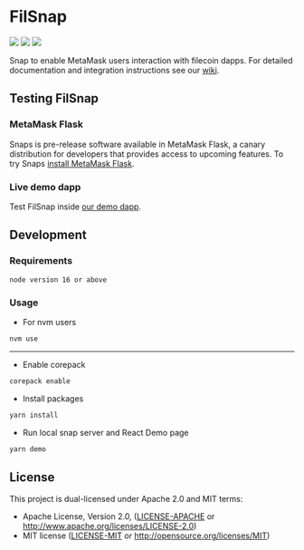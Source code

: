 # FilSnap
![](https://github.com/chainsafe/filsnap/workflows/ci/badge.svg)
![](https://img.shields.io/badge/yarn-%3E%3D3-orange)
![](https://img.shields.io/badge/Node.js-%3E%3D16-orange)

Snap to enable MetaMask users interaction with filecoin dapps. For detailed documentation and integration instructions see our [wiki](https://github.com/chainsafe/filsnap/wiki).

## Testing FilSnap

### MetaMask Flask
Snaps is pre-release software available in MetaMask Flask, a canary distribution for developers that provides access to upcoming features. To try Snaps [install MetaMask Flask](https://metamask.io/flask/).

### Live demo dapp
Test FilSnap inside [our demo dapp](http://filsnap.chainsafe.io/).

## Development

### Requirements
```
node version 16 or above
```

### Usage
* For nvm users
```sh
nvm use
```
---
* Enable corepack
```sh
corepack enable
```
* Install packages
```sh
yarn install
```
* Run local snap server and React Demo page 
```sh
yarn demo
```

## License
This project is dual-licensed under Apache 2.0 and MIT terms:
- Apache License, Version 2.0, ([LICENSE-APACHE](LICENSE-APACHE) or http://www.apache.org/licenses/LICENSE-2.0)
- MIT license ([LICENSE-MIT](LICENSE-MIT) or http://opensource.org/licenses/MIT)
